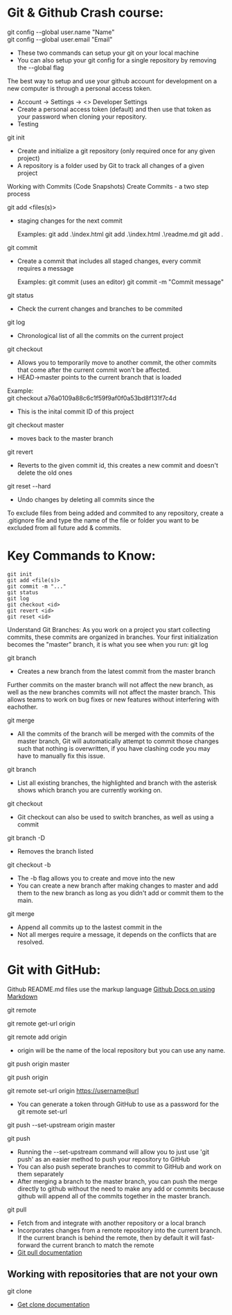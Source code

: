 # Git & Github Crash course:

git config --global user.name "Name" \
git config --global user.email "Email"
- These two commands can setup your git on your local machine
- You can also setup your git config for a single repository by removing the --global flag

The best way to setup and use your github account for development on a new computer is through a personal access token.
- Account -> Settings -> <> Developer Settings
- Create a personal access token (default) and then use that token as your password when cloning your repository.
- Testing

git init
- Create and initialize a git repository (only required once for any given project)
- A repository is a folder used by Git to track all changes of a given project

Working with Commits (Code Snapshots)
Create Commits - a two step process

git add <files(s)>
- staging changes for the next commit

    Examples:
        git add .\index.html
        git add .\index.html .\readme.md
        git add .

git commit
- Create a commit that includes all staged changes, every commit requires a message

    Examples:
        git commit (uses an editor)
        git commit -m "Commit message"

git status
- Check the current changes and branches to be commited

git log
- Chronological list of all the commits on the current project

git checkout <id>
- Allows you to temporarily move to another commit, the other commits that come after the current commit won't be affected.
- HEAD->master points to the current branch that is loaded

Example:\
git checkout a76a0109a88c6c1f59f9af0f0a53bd8f131f7c4d
- This is the inital commit ID of this project

git checkout master 
- moves back to the master branch

git revert <id>
- Reverts to the given commit id, this creates a new commit and doesn't delete the old ones

git reset --hard <id>
- Undo changes by deleting all commits since the <id>

To exclude files from being added and commited to any repository, create a .gitignore file and type the name of the file or folder you want to be excluded from all future add & commits.

# Key Commands to Know:
    git init
    git add <file(s)>
    git commit -m "..."
    git status
    git log
    git checkout <id>
    git revert <id>
    git reset <id>

Understand Git Branches:
As you work on a project you start collecting commits, these commits are organized in branches.
Your first initialization becomes the "master" branch, it is what you see when you run: git log

git branch <name>
- Creates a new branch from the latest commit from the master branch

Further commits on the master branch will not affect the new branch, as well as the new branches commits will not affect the master branch.
This allows teams to work on bug fixes or new features without interfering with eachother.

git merge <name>
- All the commits of the <name> branch will be merged with the commits of the master branch, 
Git will automatically attempt to commit those changes such that nothing is overwritten, if you have     clashing code you may have to manually fix this issue.

git branch
- List all existing branches, the highlighted and branch with the asterisk shows which branch you are currently working on.

git checkout <branch name>
- Git checkout can also be used to switch branches, as well as using a commit <id>

git branch -D <branch name>
- Removes the branch listed

git checkout -b <branch name>
- The -b flag allows you to create and move into the new <branch name>
- You can create a new branch after making changes to master and add them to the new branch as long as you didn't add or commit them to the main.

git merge <branch name>
- Append all commits up to the lastest commit in the <branch name>
- Not all merges require a message, it depends on the conflicts that are resolved.

# Git with GitHub:
Github README.md files use the markup language 
[Github Docs on using Markdown](https://docs.github.com/en/get-started/writing-on-github/getting-started-with-writing-and-formatting-on-github/basic-writing-and-formatting-syntax)

git remote

git remote get-url origin

git remote add origin <url of repository> 
- origin will be the name of the local repository but you can use any name.

git push origin master

git push origin <branch name>

git remote set-url origin <https://username@url>
- You can generate a token through GitHub to use as a password for the git remote set-url

git push --set-upstream origin master

git push

- Running the --set-upstream command will allow you to just use 'git push' as an easier method to push your repository to GitHub
- You can also push seperate branches to commit to GitHub and work on them separately
- After merging a branch to the master branch, you can push the merge directly to github without the need to make any add or commits because github will append all of the commits together in the master branch.

git pull
- Fetch from and integrate with another repository or a local branch
- Incorporates changes from a remote repository into the current branch. If the current branch is behind the remote, then by default it will fast-forward the current branch to match the remote
- [Git pull documentation](https://git-scm.com/docs/git-pull)

## Working with repositories that are not your own

git clone <url> <name>
- [Get clone documentation](https://git-scm.com/docs/git-clone)

